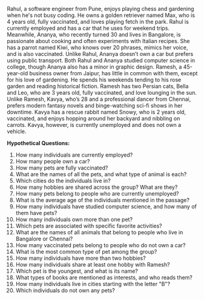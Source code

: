 Rahul, a software engineer from Pune, enjoys playing chess and gardening when he's not busy coding. He owns a golden retriever named Max, who is 4 years old, fully vaccinated, and loves playing fetch in the park. Rahul is currently employed and has a car that he uses for weekend trips. Meanwhile, Ananya, who recently turned 30 and lives in Bangalore, is passionate about cooking and often experiments with Italian recipes. She has a parrot named Kiwi, who knows over 20 phrases, mimics her voice, and is also vaccinated. Unlike Rahul, Ananya doesn’t own a car but prefers using public transport. Both Rahul and Ananya studied computer science in college, though Ananya also has a minor in graphic design. Ramesh, a 45-year-old business owner from Jaipur, has little in common with them, except for his love of gardening. He spends his weekends tending to his rose garden and reading historical fiction. Ramesh has two Persian cats, Bella and Leo, who are 3 years old, fully vaccinated, and love lounging in the sun. Unlike Ramesh, Kavya, who’s 28 and a professional dancer from Chennai, prefers modern fantasy novels and binge-watching sci-fi shows in her downtime. Kavya has a rescue rabbit named Snowy, who is 2 years old, vaccinated, and enjoys hopping around her backyard and nibbling on carrots. Kavya, however, is currently unemployed and does not own a vehicle.


**Hypothetical Questions:**

1. How many individuals are currently employed?
2. How many people own a car?
3. How many pets are fully vaccinated?
4. What are the names of all the pets, and what type of animal is each?
5. Which cities do the individuals live in?
6. How many hobbies are shared across the group? What are they?
7. How many pets belong to people who are currently unemployed?
8. What is the average age of the individuals mentioned in the passage?
9. How many individuals have studied computer science, and how many of them have pets?
10. How many individuals own more than one pet?
11. Which pets are associated with specific favorite activities?
12. What are the names of all animals that belong to people who live in Bangalore or Chennai?
13. How many vaccinated pets belong to people who do not own a car?
14. What is the most common type of pet among the group?
15. How many individuals have more than two hobbies?
16. How many individuals share at least one hobby with Ramesh?
17. Which pet is the youngest, and what is its name?
18. What types of books are mentioned as interests, and who reads them?
19. How many individuals live in cities starting with the letter "B"?
20. Which individuals do not own any pets?
